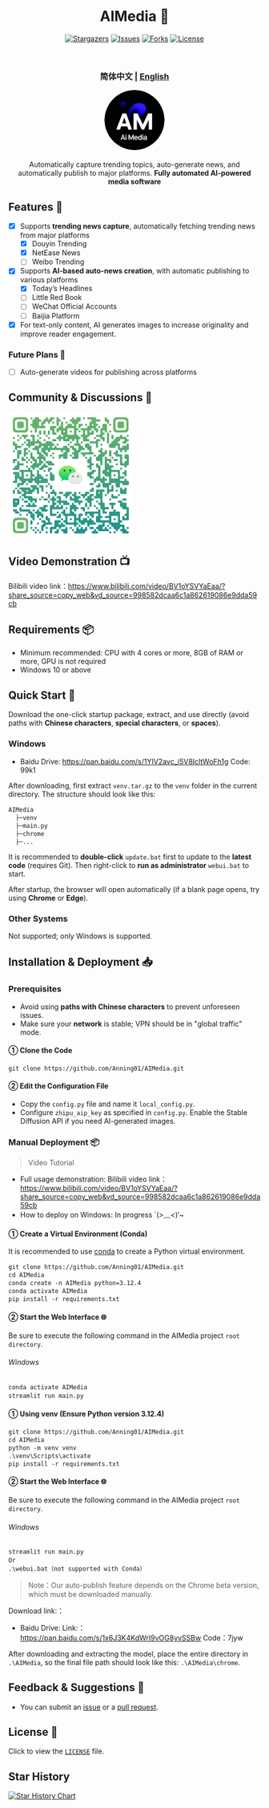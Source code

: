 <div align="center">
<h1 align="center"> AIMedia 🤖 </h1>

<p align="center">
  <a href="https://github.com/Anning01/AIMedia/stargazers"><img src="https://img.shields.io/github/stars/Anning01/AIMedia.svg?style=for-the-badge" alt="Stargazers"></a>
  <a href="https://github.com/Anning01/AIMedia/issues"><img src="https://img.shields.io/github/issues/Anning01/AIMedia.svg?style=for-the-badge" alt="Issues"></a>
  <a href="https://github.com/Anning01/AIMedia/network/members"><img src="https://img.shields.io/github/forks/Anning01/AIMedia.svg?style=for-the-badge" alt="Forks"></a>
  <a href="https://github.com/Anning01/AIMedia/blob/main/LICENSE"><img src="https://img.shields.io/github/license/Anning01/AIMedia.svg?style=for-the-badge" alt="License"></a>
</p>
<br>
<h3>简体中文 | <a href="README-en.md">English</a></h3>
<div align="center">
  <a href="https://github.com/Anning01/AIMedia" target="_blank"><img src="docs/logo.png" style="width: 120px; height: 120px; border-radius: 50%;"/></a>
</div>
<br>
Automatically capture trending topics, auto-generate news, and automatically publish to major platforms. <b>Fully automated AI-powered media software</b>
<br>
</div>

## Features 🎯

- [x] Supports **trending news capture**, automatically fetching trending news from major platforms
    - [x] Douyin Trending
    - [x] NetEase News
    - [ ] Weibo Trending
- [x] Supports **AI-based auto-news creation**, with automatic publishing to various platforms
    - [x] Today’s Headlines
    - [ ] Little Red Book
    - [ ] WeChat Official Accounts
    - [ ] Baijia Platform
- [x] For text-only content, AI generates images to increase originality and improve reader engagement.

### Future Plans 📅

- [ ] Auto-generate videos for publishing across platforms

## Community & Discussions 💬

<img src="docs/wechat.png" width="250">

## Video Demonstration 📺

Bilibili video link：https://www.bilibili.com/video/BV1oYSVYaEaa/?share_source=copy_web&vd_source=998582dcaa6c1a862619086e9dda59cb

## Requirements 📦

- Minimum recommended: CPU with 4 cores or more, 8GB of RAM or more, GPU is not required
- Windows 10 or above

## Quick Start 🚀

Download the one-click startup package, extract, and use directly (avoid paths with **Chinese characters**, **special characters**, or **spaces**).

### Windows
- Baidu Drive: https://pan.baidu.com/s/1YIV2avc_i5V8IcltWoFh1g  Code: 99k1

After downloading, first extract `venv.tar.gz` to the `venv` folder in the current directory. The structure should look like this:


```
AIMedia  
  ├─venv
  ├─main.py
  ├─chrome
  ├─...
```


It is recommended to **double-click** `update.bat` first to update to the **latest code** (requires Git). Then right-click to **run as administrator** `webui.bat` to start.

After startup, the browser will open automatically (if a blank page opens, try using **Chrome** or **Edge**).

### Other Systems

Not supported; only Windows is supported.

## Installation & Deployment 📥

### Prerequisites

- Avoid using **paths with Chinese characters** to prevent unforeseen issues.
- Make sure your **network** is stable; VPN should be in "global traffic" mode.

#### ① Clone the Code

```shell
git clone https://github.com/Anning01/AIMedia.git
```
#### ② Edit the Configuration File

- Copy the `config.py` file and name it `local_config.py`.
- Configure `zhipu_aip_key` as specified in `config.py`. Enable the Stable Diffusion API if you need AI-generated images.

### Manual Deployment 📦

> Video Tutorial

- Full usage demonstration: Bilibili video link：https://www.bilibili.com/video/BV1oYSVYaEaa/?share_source=copy_web&vd_source=998582dcaa6c1a862619086e9dda59cb
- How to deploy on Windows: In progress `(*>﹏<*)′~

#### ① Create a Virtual Environment (Conda)

It is recommended to use [conda](https://www.anaconda.com/download/success) to create a Python virtual environment.

```shell
git clone https://github.com/Anning01/AIMedia.git
cd AIMedia
conda create -n AIMedia python=3.12.4
conda activate AIMedia
pip install -r requirements.txt
```

#### ② Start the Web Interface 🌐

Be sure to execute the following command in the AIMedia project `root directory`.

###### Windows

```bat
conda activate AIMedia
streamlit run main.py
```
#### ① Using venv (Ensure Python version 3.12.4)

```shell
git clone https://github.com/Anning01/AIMedia.git
cd AIMedia
python -m venv venv
.\venv\Scripts\activate
pip install -r requirements.txt
```

#### ② Start the Web Interface 🌐

Be sure to execute the following command in the AIMedia project `root directory`.

###### Windows

```bat
streamlit run main.py
Or
.\webui.bat（not supported with Conda）
```

> Note：Our auto-publish feature depends on the Chrome beta version, which must be downloaded manually.

Download link:：

- Baidu Drive: Link:：https://pan.baidu.com/s/1x6J3K4KdWrI9vOG8yvSSBw  Code：7jyw

After downloading and extracting the model, place the entire directory in `.\AIMedia`,
so the final file path should look like this: `.\AIMedia\chrome`.

## Feedback & Suggestions 📢

- You can submit an [issue](https://github.com/Anning01/AIMedia/issues)
  or a [pull request](https://github.com/Anning01/AIMedia/pulls).

## License 📝

Click to view the [`LICENSE`](LICENSE) file.

## Star History

[![Star History Chart](https://api.star-history.com/svg?repos=Anning01/AIMedia&type=Date)](https://star-history.com/#Anning01/AIMedia&Date)
